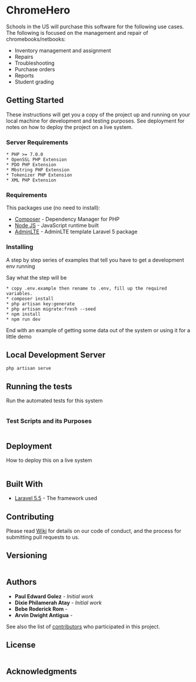 # ChromeHero

Schools in the US will purchase this software for the following use cases. The following is focused on the management and repair of chromebooks/netbooks:
* Inventory management and assignment
* Repairs
* Troubleshooting
* Purchase orders
* Reports
* Student grading

## Getting Started

These instructions will get you a copy of the project up and running on your local machine for development and testing purposes. See deployment for notes on how to deploy the project on a live system.

### Server Requirements

```
* PHP >= 7.0.0
* OpenSSL PHP Extension
* PDO PHP Extension
* Mbstring PHP Extension
* Tokenizer PHP Extension
* XML PHP Extension
```

### Requirements

This packages use (no need to install):

* [Composer](https://getcomposer.org/) - Dependency Manager for PHP
* [Node JS](https://nodejs.org/) - JavaScript runtime built
* [AdminLTE](https://github.com/acacha/adminlte-laravel/) - AdminLTE template Laravel 5 package

### Installing

A step by step series of examples that tell you have to get a development env running

Say what the step will be

```
* copy .env.example then rename to .env, fill up the required variables.
* composer install
* php artisan key:generate
* php artisan migrate:fresh --seed
* npm install
* npm run dev
```

End with an example of getting some data out of the system or using it for a little demo

## Local Development Server

```
php artisan serve
```

## Running the tests

Run the automated tests for this system

```

```

### Test Scripts and its Purposes

```

```

## Deployment

How to deploy this on a live system

```

```

## Built With

* [Laravel 5.5](https://laravel.com/docs/5.5/) - The framework used

## Contributing

Please read [Wiki](https://github.com/CodingAvenue/chromehero/wiki) for details on our code of conduct, and the process for submitting pull requests to us.

## Versioning

```

```

## Authors

* **Paul Edward Golez** - *Initial work* 
* **Dixie Philamerah Atay** - *Initial work* 
* **Bebe Roderick Rom** - 
* **Arvin Dwight Antigua** -

See also the list of [contributors](https://github.com/CodingAvenue/chromehero/graphs/contributors) who participated in this project.

## License

```

```

## Acknowledgments

```

```
